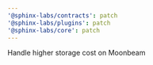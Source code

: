```yaml
---
'@sphinx-labs/contracts': patch
'@sphinx-labs/plugins': patch
'@sphinx-labs/core': patch
---
```


Handle higher storage cost on Moonbeam
